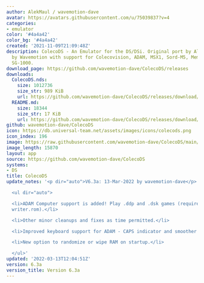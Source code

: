 ```yaml
---
author: AlekMaul / wavemotion-dave
avatar: https://avatars.githubusercontent.com/u/75039837?v=4
categories:
- emulator
color: '#4a4a42'
color_bg: '#4a4a42'
created: '2021-11-09T21:09:48Z'
description: ColecoDS - An Emulator for the DS/DSi. Original port by Alekmaul. Phoenix-Edition
  by Wavemotion with support for Colecovision, ADAM, MSX1, Sord-M5, Memotech MTX and
  SG-1000.
download_page: https://github.com/wavemotion-dave/ColecoDS/releases
downloads:
  ColecoDS.nds:
    size: 1012736
    size_str: 989 KiB
    url: https://github.com/wavemotion-dave/ColecoDS/releases/download/6.3a/ColecoDS.nds
  README.md:
    size: 18344
    size_str: 17 KiB
    url: https://github.com/wavemotion-dave/ColecoDS/releases/download/6.3a/README.md
github: wavemotion-dave/ColecoDS
icon: https://db.universal-team.net/assets/images/icons/colecods.png
icon_index: 196
image: https://raw.githubusercontent.com/wavemotion-dave/ColecoDS/main/arm9/gfx_data/pdev_tbg0.png
image_length: 15870
layout: app
source: https://github.com/wavemotion-dave/ColecoDS
systems:
- DS
title: ColecoDS
update_notes: '<p dir="auto">V6.3a: 13-Mar-2022 by wavemotion-dave</p>

  <ul dir="auto">

  <li>ADAM Computer support is added! Play .ddp and .dsk games (requires eos.rom and
  writer.rom).</li>

  <li>Other minor cleanups and fixes as time permitted.</li>

  <li>Improved keyboard support for ADAM - CAPS indicator and smoother operation.</li>

  <li>New option to randomize or wipe RAM on startup.</li>

  </ul>'
updated: '2022-03-13T12:04:51Z'
version: 6.3a
version_title: Version 6.3a
---
```

